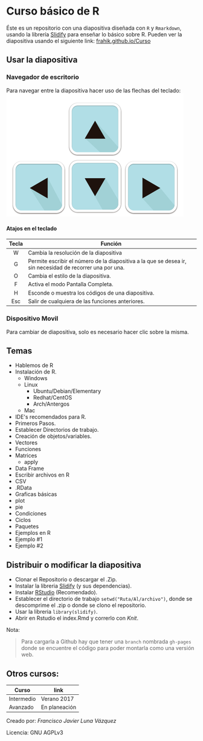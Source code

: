 # Curso básico de R

Éste es un repositorio con una diapositiva diseñada con `R` y  `Rmarkdown`, usando la librería [Slidify](https://github.com/ramnathv/slidify/) para enseñar lo básico sobre R. 
Pueden ver la diapositiva usando el siguiente link: [frahik.github.io/Curso](https://frahik.github.io/Curso) 

## Usar la diapositiva

### Navegador de escritorio
Para navegar entre la diapositiva hacer uso de las flechas del teclado:
![Teclado](figure/instruction_1.png)

#### Atajos en el teclado

| Tecla | Función |
|:-----:|---------|
|   W   | Cambia la resolución de la diapositiva |
|   G   | Permite escribir el número de la diapositiva a la que se desea ir, sin necesidad de recorrer una por una.  |
|   O   | Cambia el estilo de la diapositiva. |
|   F   | Activa el modo Pantalla Completa.  |
|   H   | Esconde o muestra los códigos de una diapositiva.  |
| Esc   | Salir de cualquiera de las funciones anteriores. |

### Dispositivo Movil

Para cambiar de diapositiva, solo es necesario hacer clic sobre la misma.

## Temas
 - Hablemos de R
 - Instalación de R.
 	- Windows
 	- Linux
 		- Ubuntu/Debian/Elementary
 		- Redhat/CentOS
 		- Arch/Antergos
 	- Mac
 - IDE's recomendados para R.
 - Primeros Pasos.
 - Establecer Directorios de trabajo.
 - Creación de objetos/variables.
 - Vectores
 - Funciones
 - Matrices
 	- apply
 - Data Frame
 - Escribir archivos en R
  - CSV
  - .RData
 - Graficas básicas
  - plot
  - pie
 - Condiciones
 - Ciclos
 - Paquetes
 - Ejemplos en R
  - Ejemplo #1
  - Ejemplo #2
 
## Distribuir o modificar la diapositiva
- Clonar el Repositorio o descargar el .Zip.
- Instalar la libreria [Slidify](https://github.com/ramnathv/slidify/) (y sus dependencias).
- Instalar [RStudio](https://www.rstudio.com/) (Recomendado).
- Establecer el directorio de trabajo `setwd("Ruta/Al/archivo")`, donde se descomprime el .zip o donde se clono el repositorio.
- Usar la libreria `library(slidify)`.
- Abrir en Rstudio el index.Rmd y correrlo con _Knit_.

Nota: 

> Para cargarla a Github hay que tener una `branch` nombrada `gh-pages` donde se encuentre el código para poder montarla como una versión web.

## Otros cursos:

|   Curso   |     link       |
|-----------|----------------|
|Intermedio | Verano 2017    |
| Avanzado  | En planeación  |


Creado por: _Francisco Javier Luna Vázquez_

Licencia: GNU AGPLv3 
